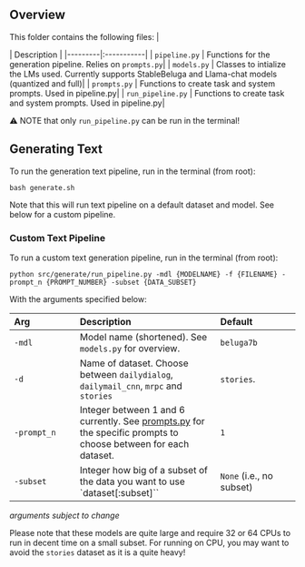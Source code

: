 ## Overview
This folder contains the following files: 
| <div style="width:120px"></div>| Description |
|---------|:-----------|
| `pipeline.py` | Functions for the generation pipeline. Relies on `prompts.py`|
| `models.py` | Classes to intialize the LMs used. Currently supports StableBeluga and Llama-chat models (quantized and full)|
| `prompts.py` | Functions to create task and system prompts. Used in pipeline.py|
| `run_pipeline.py` | Functions to create task and system prompts. Used in pipeline.py|

⚠️ NOTE that only `run_pipeline.py` can be run in the terminal!

## Generating Text 
To run the generation text pipeline, run in the terminal (from root):
```
bash generate.sh
```
Note that this will run text pipeline on a default dataset and model. See below for a custom pipeline.

### Custom Text Pipeline
To run a custom text generation pipeline, run in the terminal (from root): 
```
python src/generate/run_pipeline.py -mdl {MODELNAME} -f {FILENAME} -prompt_n {PROMPT_NUMBER} -subset {DATA_SUBSET}
```

With the arguments specified below: 


| <div style="width:100px">Arg</div>    | Description                             | <div style="width:120px">Default</div>    |
| :---        |:---                                                                                        |:---             |
|```-mdl```   | Model name (shortened). See `models.py` for overview.          | `beluga7b`     |
|```-d```| Name of dataset. Choose between `dailydialog`, `dailymail_cnn`, `mrpc` and `stories`  | `stories`.              |
|```-prompt_n```   | Integer between 1 and 6 currently. See [prompts.py](prompts.py) for the specific prompts to choose between for each dataset.            |    `1`            |
|```-subset```   |   Integer how big of a subset of the data you want to use `dataset[:subset]``               | `None` (i.e., no subset)               |

*arguments subject to change*

Please note that these models are quite large and require 32 or 64 CPUs to run in decent time on a small subset. For running on CPU, you may want to avoid the `stories` dataset as it is a quite heavy!